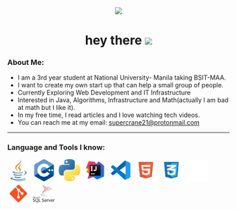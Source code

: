 

<!---
Karlroxas21/Karlroxas21 is a ✨ special ✨ repository because its `README.md` (this file) appears on your GitHub profile.
You can click the Preview link to take a look at your changes.
--->

<div id= "header" align="center">
  <img src="https://media.giphy.com/media/1sgetPM00wWqJpVUTl/giphy.gif" width="300">
  <h1>
    hey there
    <img src="https://media.giphy.com/media/hvRJCLFzcasrR4ia7z/giphy.gif" width="30"/>
  </h1>
</div>  

### About Me:
- I am a 3rd year student at National University- Manila taking BSIT-MAA.
- I want to create my own start up that can help a small group of people.
- Currently Exploring Web Development and IT Infrastructure
- Interested in Java, Algorithms, Infrastructure and Math(actually I am bad at math but I like it).
- In my free time, I read articles and I love watching tech videos.
- You can reach me at my email: supercrane21@protonmail.com

---

### Language and Tools I know:
<div>
  <img src="./resource/java.png" height="50"/>&nbsp;
  <img src="./resource/c-.png" height="50"/>&nbsp;
  <img src="./resource/python.png" height="50"/>&nbsp;
   <img src="./resource/intellij_alt_macos_bigsur_icon_190060.png" height="50"/>&nbsp;
   <img src="resource\file_type_vscode_icon_130084.png" height="50"/>&nbsp;
   <img src="resource\5352-html5_102567.png" height="50"/>&nbsp;
   <img src="resource\CSS3_icon-icons.com_67069.png" height="50"/>&nbsp;
   <img src="resource\github.png" height="50"/>&nbsp;
   <img src="resource\git_original_wordmark_logo_icon_146510.png" height="50"/>&nbsp;
   <img class="white" src="resource\sql-server.png" height="50"/>&nbsp;

</div>
